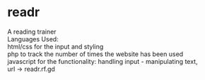 # readr
A reading trainer
<br>
Languages Used:
<br>
html/css for the input and styling<br>
php to track the number of times the website has been used
<br>
javascript for the functionality: handling input - manipulating text, 
<br>
url -> readr.rf.gd
